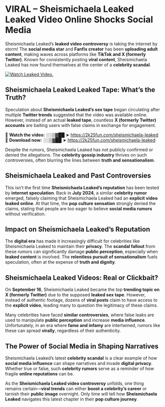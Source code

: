 # VIRAL – Sheismichaela Leaked Leaked Video Online Shocks Social Media 

Sheismichaela Leaked’s **leaked video controversy** is taking the internet by storm! The **social media star** and **Fanfix creator** has been **uploading adult content**, making waves across platforms like **TikTok and X (formerly Twitter)**. Known for consistently posting **viral content**, Sheismichaela Leaked has now found themselves at the center of a **celebrity scandal**.  

[![Watch Leaked Video.](https://miro.medium.com/v2/resize:fit:828/format:webp/1*cilzJN44JGOrTw9NJCrNHA.gif "Watch Leaked Video")](https://2k25fun.com/sheismichaela-leaked)

## **Sheismichaela Leaked Leaked Tape: What’s the Truth?**  
Speculation about **Sheismichaela Leaked’s sex tape** began circulating after multiple **Twitter trends** suggested that the video was available online. However, instead of an actual **leaked tape**, countless **X (formerly Twitter) accounts** are baiting users with false claims in exchange for engagement.  

🔹 **Watch the video:** ░░▒▓██ ➤ https://2k25fun.com/sheismichaela-leaked  
🔹 **Download now:** ░░▒▓██ ➤ https://2k25fun.com/sheismichaela-leaked  

Despite the rumors, Sheismichaela Leaked has not publicly confirmed or denied the allegations. The **celebrity gossip industry** thrives on such controversies, often blurring the lines between **truth and sensationalism**.  

## **Sheismichaela Leaked and Past Controversies**  
This isn’t the first time **Sheismichaela Leaked’s reputation** has been tested by **internet speculation**. Back in **July 2024**, a similar **celebrity rumor** emerged, falsely claiming that Sheismichaela Leaked had an **explicit video leaked online**. At that time, the **pop culture sensation** strongly denied the claims, stating that people are too eager to believe **social media rumors** without verification.  

## **Impact on Sheismichaela Leaked’s Reputation**  
The **digital era** has made it increasingly difficult for celebrities like Sheismichaela Leaked to maintain their **privacy**. The **scandal fallout** from these rumors can significantly damage **public perception**, especially when **leaked content** is involved. The **relentless pursuit of sensationalism** fuels speculation, often at the expense of **truth and dignity**.  

## **Sheismichaela Leaked Videos: Real or Clickbait?**  
On **September 16**, Sheismichaela Leaked became the top **trending topic on X (formerly Twitter)** due to the supposed **leaked sex tape**. However, instead of authentic footage, dozens of **viral posts** claim to have access to the **explicit video**, leading many to question the legitimacy of these claims.  

Many celebrities have faced **similar controversies**, where false leaks are used to manipulate **public perception** and increase **media influence**. Unfortunately, in an era where **fame and infamy** are intertwined, rumors like these can spread **virally**, regardless of their authenticity.  

## **The Power of Social Media in Shaping Narratives**  
Sheismichaela Leaked’s latest **celebrity scandal** is a clear example of how **social media influence** can shape narratives and invade **digital privacy**. Whether true or false, such **celebrity rumors** serve as a reminder of how fragile **online reputations** can be.  

As the **Sheismichaela Leaked video controversy** unfolds, one thing remains certain—**viral trends** can either **boost a celebrity’s career** or tarnish their **public image** overnight. Only time will tell how **Sheismichaela Leaked** navigates this latest chapter in their **pop culture journey**. 